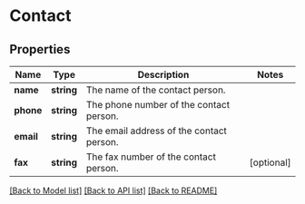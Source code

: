 # Contact

## Properties
Name | Type | Description | Notes
------------ | ------------- | ------------- | -------------
**name** | **string** | The name of the contact person. | 
**phone** | **string** | The phone number of the contact person. | 
**email** | **string** | The email address of the contact person. | 
**fax** | **string** | The fax number of the contact person. | [optional] 

[[Back to Model list]](../../README.md#documentation-for-models) [[Back to API list]](../../README.md#documentation-for-api-endpoints) [[Back to README]](../../README.md)

